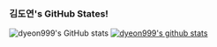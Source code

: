 ### 김도연's GitHub States!

<!--
**dyeon999/dyeon999** is a ✨ _special_ ✨ repository because its `README.md` (this file) appears on your GitHub profile.

Here are some ideas to get you started:

- 🔭 I’m currently working on ...
- 🌱 I’m currently learning ...
- 👯 I’m looking to collaborate on ...
- 🤔 I’m looking for help with ...
- 💬 Ask me about ...
- 📫 How to reach me: ...
- 😄 Pronouns: ...
- ⚡ Fun fact: ...
-->
![dyeon999's GitHub stats](https://github-readme-stats.vercel.app/api?username=dyeon999&show_icons=true&theme=radical)
[![dyeon999's github stats](https://github-readme-stats.vercel.app/api/top-langs/?username=dyeon999&show_icons=true&hide_border=true&title_color=004386&icon_color=004386&layout=compact)](https://github.com/dyeon999)
